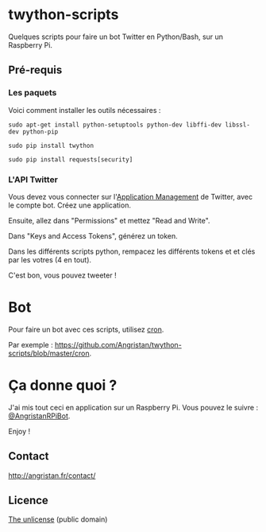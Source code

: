 # twython-scripts
Quelques scripts pour faire un bot Twitter en Python/Bash, sur un Raspberry Pi.

## Pré-requis

### Les paquets
Voici comment installer les outils nécessaires :

`sudo apt-get install python-setuptools python-dev libffi-dev libssl-dev python-pip`

`sudo pip install twython`

`sudo pip install requests[security]`


### L'API Twitter
Vous devez vous connecter sur l'[Application Management](https://apps.twitter.com/app/new) de Twitter, avec le compte bot. Créez une application.

Ensuite, allez dans "Permissions" et mettez "Read and Write".

Dans "Keys and Access Tokens", générez un token.

Dans les différents scripts python, rempacez les différents tokens et et clés par les votres (4 en tout).

C'est bon, vous pouvez tweeter !

# Bot
Pour faire un bot avec ces scripts, utilisez [cron](https://fr.wikipedia.org/wiki/Cron).

Par exemple : https://github.com/Angristan/twython-scripts/blob/master/cron.

# Ça donne quoi ?

J'ai mis tout ceci en application sur un Raspberry Pi. Vous pouvez le suivre : [@AngristanRPiBot](https://twitter.com/AngristanRPiBot/).

Enjoy !

## Contact

http://angristan.fr/contact/

## Licence

[The unlicense](https://github.com/Angristan/twython-scripts/blob/master/LICENSE) (public domain)
